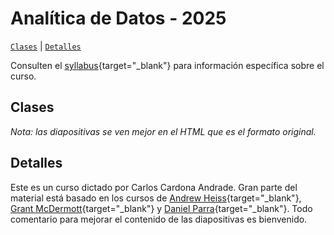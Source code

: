# Analítica de Datos - 2025

[`Clases`](#clases) | [`Detalles`](#detalles) 

Consulten el [syllabus](https://rawcdn.githack.com/ccardonaandrade/analitica_2025/bb7a9653130f3a6c1cd869773aa27c1e2097ca71/syllabus/syllabus.pdf){target="_blank"} para información específica sobre el curso.

## Clases

*Nota: las diapositivas se ven mejor en el HTML que es el formato original.*


## Detalles
Este es un curso dictado por Carlos Cardona Andrade. Gran parte del material está basado en los cursos de [Andrew Heiss](https://evalsp24.classes.andrewheiss.com/){target="_blank"}, [Grant McDermott](https://github.com/uo-ec607/lectures){target="_blank"} y [Daniel Parra](https://danielfparra.github.io/){target="_blank"}. Todo comentario para mejorar el contenido de las diapositivas es bienvenido.
